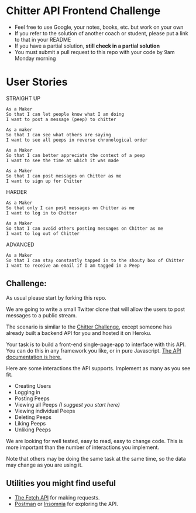 # Chitter API Frontend Challenge

* Feel free to use Google, your notes, books, etc. but work on your own
* If you refer to the solution of another coach or student, please put a link to that in your README
* If you have a partial solution, **still check in a partial solution**
* You must submit a pull request to this repo with your code by 9am Monday morning


# User Stories

STRAIGHT UP

`As a Maker` \
`So that I can let people know what I am doing` \
`I want to post a message (peep) to chitter` 

`As a maker` \
`So that I can see what others are saying` \
`I want to see all peeps in reverse chronological order` 

`As a Maker` \
`So that I can better appreciate the context of a peep` \
`I want to see the time at which it was made` 

`As a Maker` \
`So that I can post messages on Chitter as me` \
`I want to sign up for Chitter` 

HARDER

`As a Maker` \
`So that only I can post messages on Chitter as me` \
`I want to log in to Chitter` 

`As a Maker` \
`So that I can avoid others posting messages on Chitter as me` \
`I want to log out of Chitter` 

ADVANCED

`As a Maker` \
`So that I can stay constantly tapped in to the shouty box of Chitter` \
`I want to receive an email if I am tagged in a Peep`

Challenge:
-------

As usual please start by forking this repo.

We are going to write a small Twitter clone that will allow the users to post messages to a public stream.

The scenario is similar to the [Chitter Challenge](https://github.com/makersacademy/chitter-challenge), except someone has already built a backend API for you and hosted it on Heroku.

Your task is to build a front-end single-page-app to interface with this API. You can do this in any framework you like, or in pure Javascript. [The API documentation is here.](https://github.com/makersacademy/chitter_api_backend)

Here are some interactions the API supports. Implement as many as you see fit.

* Creating Users
* Logging in
* Posting Peeps
* Viewing all Peeps *(I suggest you start here)*
* Viewing individual Peeps
* Deleting Peeps
* Liking Peeps
* Unliking Peeps

We are looking for well tested, easy to read, easy to change code. This is more important than the number of interactions you implement.

Note that others may be doing the same task at the same time, so the data may change as you are using it.

## Utilities you might find useful

* [The Fetch API](https://developer.mozilla.org/en-US/docs/Web/API/Fetch_API/Using_Fetch) for making requests.
* [Postman](https://www.getpostman.com/) or [Insomnia](https://insomnia.rest/) for exploring the API.
